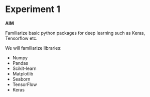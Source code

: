# Experiment 1

**AIM**

Familiarize basic python packages for deep learning such as Keras, Tensorflow etc.

We will familiarize libraries:
* Numpy
* Pandas
* Scikit-learn
* Matplotlib
* Seaborn
* TensorFlow
* Keras